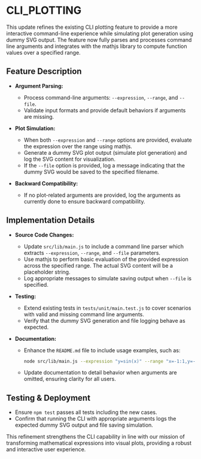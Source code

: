 # CLI_PLOTTING

This update refines the existing CLI plotting feature to provide a more interactive command-line experience while simulating plot generation using dummy SVG output. The feature now fully parses and processes command line arguments and integrates with the mathjs library to compute function values over a specified range.

## Feature Description

- **Argument Parsing:**
  - Process command-line arguments: `--expression`, `--range`, and `--file`.
  - Validate input formats and provide default behaviors if arguments are missing.

- **Plot Simulation:**
  - When both `--expression` and `--range` options are provided, evaluate the expression over the range using mathjs.
  - Generate a dummy SVG plot output (simulate plot generation) and log the SVG content for visualization.
  - If the `--file` option is provided, log a message indicating that the dummy SVG would be saved to the specified filename.

- **Backward Compatibility:**
  - If no plot-related arguments are provided, log the arguments as currently done to ensure backward compatibility.

## Implementation Details

- **Source Code Changes:**
  - Update `src/lib/main.js` to include a command line parser which extracts `--expression`, `--range`, and `--file` parameters.
  - Use mathjs to perform basic evaluation of the provided expression across the specified range. The actual SVG content will be a placeholder string.
  - Log appropriate messages to simulate saving output when `--file` is specified.

- **Testing:**
  - Extend existing tests in `tests/unit/main.test.js` to cover scenarios with valid and missing command line arguments. 
  - Verify that the dummy SVG generation and file logging behave as expected.

- **Documentation:**
  - Enhance the `README.md` file to include usage examples, such as:
    ```bash
    node src/lib/main.js --expression "y=sin(x)" --range "x=-1:1,y=-1:1" --file output.svg
    ```
  - Update documentation to detail behavior when arguments are omitted, ensuring clarity for all users.

## Testing & Deployment

- Ensure `npm test` passes all tests including the new cases.
- Confirm that running the CLI with appropriate arguments logs the expected dummy SVG output and file saving simulation.

This refinement strengthens the CLI capability in line with our mission of transforming mathematical expressions into visual plots, providing a robust and interactive user experience.
